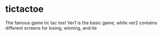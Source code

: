 # tictactoe

The famous game tic tac toe! Ver1 is the basic game, while ver2 contains different screens for losing, winning, and tie
